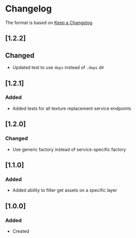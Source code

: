 # Changelog
The format is based on [Keep a Changelog](https://keepachangelog.com/en/1.0.0/).

## [1.2.2]
## Changed
- Updated test to use `deps` instead of `.deps` dir

## [1.2.1]
### Added
- Added tests for all texture replacement service endpoints

## [1.2.0]
### Changed
- Use generic factory instead of service-specific factory

## [1.1.0]
### Added
- Added ability to filter get assets on a specific layer

## [1.0.0]
### Added
- Created
